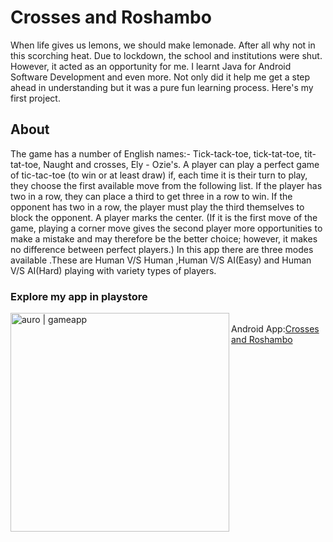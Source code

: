 # Crosses and Roshambo
When life gives us lemons, we should make lemonade. After all why not in this scorching heat. 
Due to lockdown, the school and institutions were shut. However, it acted as an  opportunity for me. 
I learnt Java for Android Software Development and even more. 
Not only did it help me get a step ahead in understanding but it was a pure fun learning process. 
Here's my first project.
## About
The game has a number of English names:-
Tick-tack-toe, tick-tat-toe, tit-tat-toe, Naught and crosses, Ely - Ozie's.
A player can play a perfect game of tic-tac-toe (to win or at least draw) if, each time it is their turn to play, they choose the first available move from the following list.
If the player has two in a row, they can place a third to get three in a row to win. If the opponent has two in a row, the player must play the third themselves to block the opponent. A player marks the center. (If it is the first move of the game, playing a corner move gives the second player more opportunities to make a mistake and may therefore be the better choice; however, it makes no difference between perfect players.)
In this app there are three modes available .These are Human V/S Human ,Human V/S AI(Easy) and Human V/S AI(Hard) playing with variety types of players.

### Explore my app in playstore
[<img align="left" alt="auro | gameapp" width="350px" src="https://play-lh.googleusercontent.com/RbBcyjDiqCSMP7lk2SmsBu3FKGX7r8K_z7MfjAGJF40l9rYI0MQA7mNnxFthrk-nP_8=s180-rw" />][androidapp]
<br>
Android App:[Crosses and Roshambo][androidapp]



[androidapp]: https://play.google.com/store/apps/details?id=com.AuroSaswatRaj.noughtsandcrosses
